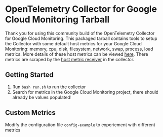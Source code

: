 # OpenTelemetry Collector for Google Cloud Monitoring Tarball

Thank you for using this community build of the OpenTelemetry Collector for Google Cloud Monitoring. This packaged tarball contains tools to setup the Collector with some default host metrics for your Google Cloud Monitoring: memory, cpu, disk, filesystem, network, swap, process, load metrics. More details of these host metrics can be viewed [here](https://cloud.google.com/monitoring/api/metrics_agent). There metrics are scraped by the [host metric receiver](https://github.com/open-telemetry/opentelemetry-collector/tree/master/receiver/hostmetricsreceiver) in the collector.

## Getting Started
1. Run `bash run.sh` to run the collector
2. Search for metrics in the Google Cloud Monitoring project, there should already be values populated!

## Custom Metrics

Modify the configuration file `config-example` to experiement with different metrics